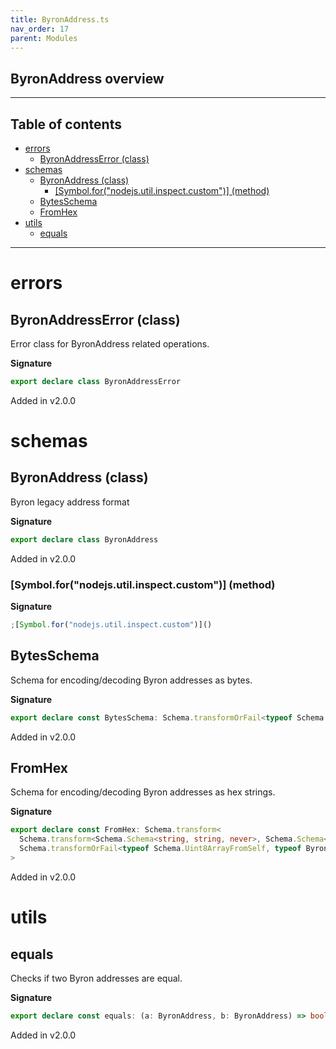 ```yaml
---
title: ByronAddress.ts
nav_order: 17
parent: Modules
---
```


## ByronAddress overview

---

<h2 class="text-delta">Table of contents</h2>

- [errors](#errors)
  - [ByronAddressError (class)](#byronaddresserror-class)
- [schemas](#schemas)
  - [ByronAddress (class)](#byronaddress-class)
    - [[Symbol.for("nodejs.util.inspect.custom")] (method)](#symbolfornodejsutilinspectcustom-method)
  - [BytesSchema](#bytesschema)
  - [FromHex](#fromhex)
- [utils](#utils)
  - [equals](#equals)

---

# errors

## ByronAddressError (class)

Error class for ByronAddress related operations.

**Signature**

```ts
export declare class ByronAddressError
```

Added in v2.0.0

# schemas

## ByronAddress (class)

Byron legacy address format

**Signature**

```ts
export declare class ByronAddress
```

Added in v2.0.0

### [Symbol.for("nodejs.util.inspect.custom")] (method)

**Signature**

```ts
;[Symbol.for("nodejs.util.inspect.custom")]()
```

## BytesSchema

Schema for encoding/decoding Byron addresses as bytes.

**Signature**

```ts
export declare const BytesSchema: Schema.transformOrFail<typeof Schema.Uint8ArrayFromSelf, typeof ByronAddress, never>
```

Added in v2.0.0

## FromHex

Schema for encoding/decoding Byron addresses as hex strings.

**Signature**

```ts
export declare const FromHex: Schema.transform<
  Schema.transform<Schema.Schema<string, string, never>, Schema.Schema<Uint8Array, Uint8Array, never>>,
  Schema.transformOrFail<typeof Schema.Uint8ArrayFromSelf, typeof ByronAddress, never>
>
```

Added in v2.0.0

# utils

## equals

Checks if two Byron addresses are equal.

**Signature**

```ts
export declare const equals: (a: ByronAddress, b: ByronAddress) => boolean
```

Added in v2.0.0
